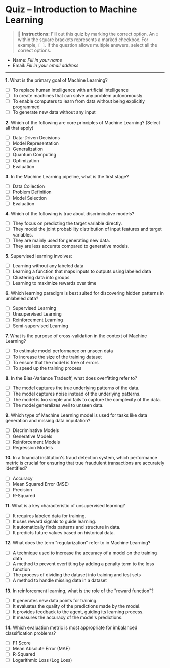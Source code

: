 # Quiz – Introduction to Machine Learning

> 🚦 **Instructions:** Fill out this quiz by marking the correct option. An `x` within the square brackets represents a marked checkbox. For example, `[ ]`. If the question allows multiple answers, select all the correct options.

- Name: *Fill in your name*
- Email: *Fill in your email address*

---

**1.** What is the primary goal of Machine Learning?

- [ ] To replace human intelligence with artificial intelligence
- [ ] To create machines that can solve any problem autonomously
- [ ] To enable computers to learn from data without being explicitly programmed
- [ ] To generate new data without any input

**2.** Which of the following are core principles of Machine Learning? (Select all that apply)

- [ ] Data-Driven Decisions
- [ ] Model Representation
- [ ] Generalization
- [ ] Quantum Computing
- [ ] Optimization
- [ ] Evaluation

**3.** In the Machine Learning pipeline, what is the first stage?

- [ ] Data Collection
- [ ] Problem Definition
- [ ] Model Selection
- [ ] Evaluation

**4.** Which of the following is true about discriminative models?

- [ ] They focus on predicting the target variable directly.
- [ ] They model the joint probability distribution of input features and target variables.
- [ ] They are mainly used for generating new data.
- [ ] They are less accurate compared to generative models.

**5.** Supervised learning involves:

- [ ] Learning without any labeled data
- [ ] Learning a function that maps inputs to outputs using labeled data
- [ ] Clustering data into groups
- [ ] Learning to maximize rewards over time

**6.** Which learning paradigm is best suited for discovering hidden patterns in unlabeled data?

- [ ] Supervised Learning
- [ ] Unsupervised Learning
- [ ] Reinforcement Learning
- [ ] Semi-supervised Learning

**7.** What is the purpose of cross-validation in the context of Machine Learning?

- [ ] To estimate model performance on unseen data
- [ ] To increase the size of the training dataset
- [ ] To ensure that the model is free of errors
- [ ] To speed up the training process

**8.** In the Bias-Variance Tradeoff, what does overfitting refer to?

- [ ] The model captures the true underlying patterns of the data.
- [ ] The model captures noise instead of the underlying patterns.
- [ ] The model is too simple and fails to capture the complexity of the data.
- [ ] The model generalizes well to unseen data.

**9.** Which type of Machine Learning model is used for tasks like data generation and missing data imputation?

- [ ] Discriminative Models
- [ ] Generative Models
- [ ] Reinforcement Models
- [ ] Regression Models

**10.** In a financial institution's fraud detection system, which performance metric is crucial for ensuring that true fraudulent transactions are accurately identified?

- [ ] Accuracy
- [ ] Mean Squared Error (MSE)
- [ ] Precision
- [ ] R-Squared

**11.** What is a key characteristic of unsupervised learning?

- [ ] It requires labeled data for training.
- [ ] It uses reward signals to guide learning.
- [ ] It automatically finds patterns and structure in data.
- [ ] It predicts future values based on historical data.

**12.** What does the term "regularization" refer to in Machine Learning?

- [ ] A technique used to increase the accuracy of a model on the training data
- [ ] A method to prevent overfitting by adding a penalty term to the loss function
- [ ] The process of dividing the dataset into training and test sets
- [ ] A method to handle missing data in a dataset

**13.** In reinforcement learning, what is the role of the "reward function"?

- [ ] It generates new data points for training.
- [ ] It evaluates the quality of the predictions made by the model.
- [ ] It provides feedback to the agent, guiding its learning process.
- [ ] It measures the accuracy of the model's predictions.

**14.** Which evaluation metric is most appropriate for imbalanced classification problems?

- [ ] F1 Score
- [ ] Mean Absolute Error (MAE)
- [ ] R-Squared
- [ ] Logarithmic Loss (Log Loss)
